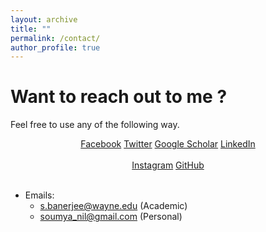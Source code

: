 ```yaml
---
layout: archive
title: ""
permalink: /contact/
author_profile: true
---
```


# Want to reach out to me ?

Feel free to use any of the following way.

<center>
<a href="https://www.facebook.com/soumyanil.banerjee.9" target="_blank">Facebook</a>
<a href="https://twitter.com/soumyanil2010" target="_blank">Twitter</a>
<a href="https://scholar.google.com/citations?hl=en&user=xaY1UPgAAAAJ">Google Scholar</a>
<a href="https://www.linkedin.com/in/soumyanilbanerjee/" target="_blank">LinkedIn</a>
<br> <br>
<a href="https://www.instagram.com/soumya_nil/">Instagram</a>
<a href="https://github.com/soumbane" target="_blank">GitHub</a>
</center>
<br>

- Emails:
    - <a href="mailto:s.banerjee@wayne.edu">s.banerjee@wayne.edu</a> (Academic)
    - <a href="mailto:soumya_nil@gmail.com">soumya_nil@gmail.com</a> (Personal)

